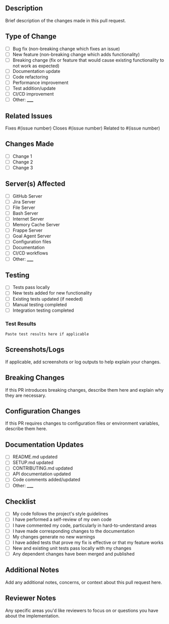 ## Description

Brief description of the changes made in this pull request.

## Type of Change

- [ ] Bug fix (non-breaking change which fixes an issue)
- [ ] New feature (non-breaking change which adds functionality)
- [ ] Breaking change (fix or feature that would cause existing functionality to not work as expected)
- [ ] Documentation update
- [ ] Code refactoring
- [ ] Performance improvement
- [ ] Test addition/update
- [ ] CI/CD improvement
- [ ] Other: ****\_\_\_****

## Related Issues

Fixes #(issue number)
Closes #(issue number)
Related to #(issue number)

## Changes Made

- [ ] Change 1
- [ ] Change 2
- [ ] Change 3

## Server(s) Affected

- [ ] GitHub Server
- [ ] Jira Server
- [ ] File Server
- [ ] Bash Server
- [ ] Internet Server
- [ ] Memory Cache Server
- [ ] Frappe Server
- [ ] Goal Agent Server
- [ ] Configuration files
- [ ] Documentation
- [ ] CI/CD workflows
- [ ] Other: ****\_\_\_****

## Testing

- [ ] Tests pass locally
- [ ] New tests added for new functionality
- [ ] Existing tests updated (if needed)
- [ ] Manual testing completed
- [ ] Integration testing completed

### Test Results

```
Paste test results here if applicable
```

## Screenshots/Logs

If applicable, add screenshots or log outputs to help explain your changes.

## Breaking Changes

If this PR introduces breaking changes, describe them here and explain why they are necessary.

## Configuration Changes

If this PR requires changes to configuration files or environment variables, describe them here.

## Documentation Updates

- [ ] README.md updated
- [ ] SETUP.md updated
- [ ] CONTRIBUTING.md updated
- [ ] API documentation updated
- [ ] Code comments added/updated
- [ ] Other: ****\_\_\_****

## Checklist

- [ ] My code follows the project's style guidelines
- [ ] I have performed a self-review of my own code
- [ ] I have commented my code, particularly in hard-to-understand areas
- [ ] I have made corresponding changes to the documentation
- [ ] My changes generate no new warnings
- [ ] I have added tests that prove my fix is effective or that my feature works
- [ ] New and existing unit tests pass locally with my changes
- [ ] Any dependent changes have been merged and published

## Additional Notes

Add any additional notes, concerns, or context about this pull request here.

## Reviewer Notes

Any specific areas you'd like reviewers to focus on or questions you have about the implementation.
